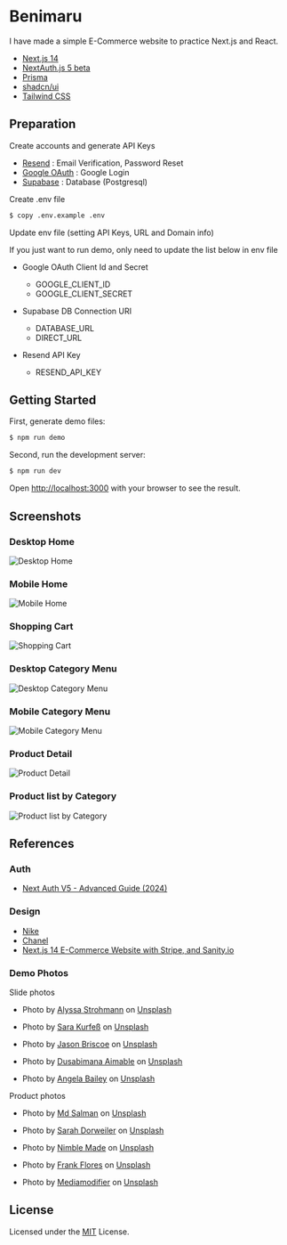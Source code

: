 # Benimaru

I have made a simple E-Commerce website to practice Next.js and React.

- [Next.js 14](https://nextjs.org/)
- [NextAuth.js 5 beta](https://next-auth.js.org/)
- [Prisma](https://www.prisma.io/)
- [shadcn/ui](https://ui.shadcn.com/)
- [Tailwind CSS](https://tailwindcss.com/)

## Preparation

Create accounts and generate API Keys

- [Resend](https://resend.com/) : Email Verification, Password Reset
- [Google OAuth](https://console.cloud.google.com/apis/dashboard) : Google Login
- [Supabase](https://supabase.com/) : Database (Postgresql)

Create .env file

```bash
$ copy .env.example .env
```

Update env file (setting API Keys, URL and Domain info)

If you just want to run demo, only need to update the list below in env file

- Google OAuth Client Id and Secret

  - GOOGLE_CLIENT_ID
  - GOOGLE_CLIENT_SECRET

- Supabase DB Connection URI

  - DATABASE_URL
  - DIRECT_URL

- Resend API Key

  - RESEND_API_KEY

## Getting Started

First, generate demo files:

```bash
$ npm run demo
```

Second, run the development server:

```bash
$ npm run dev
```

Open [http://localhost:3000](http://localhost:3000) with your browser to see the result.

## Screenshots

### Desktop Home

![Desktop Home](/screenshot/desktop_home.png)

### Mobile Home

![Mobile Home](/screenshot/mobile_home.png)

### Shopping Cart

![Shopping Cart](/screenshot/shopping_cart.png)

### Desktop Category Menu

![Desktop Category Menu](/screenshot/desktop_category_menu.png)

### Mobile Category Menu

![Mobile Category Menu](/screenshot/mobile_category_menu.png)

### Product Detail

![Product Detail](/screenshot/product_detail.png)

### Product list by Category

![Product list by Category](/screenshot/product_list_by_category.png)

## References

### Auth

- [Next Auth V5 - Advanced Guide (2024)](https://www.youtube.com/watch?v=1MTyCvS05V4)

### Design

- [Nike](https://www.nike.com/)
- [Chanel](https://www.chanel.com/)
- [Next.js 14 E-Commerce Website with Stripe, and Sanity.io](https://www.youtube.com/watch?v=UnwmPuPdhFc)

### Demo Photos

Slide photos

- Photo by <a href="https://unsplash.com/@anotherlovely?utm_content=creditCopyText&utm_medium=referral&utm_source=unsplash">Alyssa Strohmann</a> on <a href="https://unsplash.com/photos/hanged-top-on-brown-and-white-clothes-horse-TS--uNw-JqE?utm_content=creditCopyText&utm_medium=referral&utm_source=unsplash">Unsplash</a>

- Photo by <a href="https://unsplash.com/@stereophototyp?utm_content=creditCopyText&utm_medium=referral&utm_source=unsplash">Sara Kurfeß</a> on <a href="https://unsplash.com/photos/shallow-focus-photo-of-mannequin-wearing-brown-sunhat-5epnzwsphl0?utm_content=creditCopyText&utm_medium=referral&utm_source=unsplash">Unsplash</a>

- Photo by <a href="https://unsplash.com/@jsnbrsc?utm_content=creditCopyText&utm_medium=referral&utm_source=unsplash">Jason Briscoe</a> on <a href="https://unsplash.com/photos/assorted-color-towels-hanging-inside-room-w2uvoJo_woE?utm_content=creditCopyText&utm_medium=referral&utm_source=unsplash">Unsplash</a>

- Photo by <a href="https://unsplash.com/@bluemagnet?utm_content=creditCopyText&utm_medium=referral&utm_source=unsplash">Dusabimana Aimable</a> on <a href="https://unsplash.com/photos/black-and-white-tribal-long-sleeve-shirt-TfCe6TxInCw?utm_content=creditCopyText&utm_medium=referral&utm_source=unsplash">Unsplash</a>

- Photo by <a href="https://unsplash.com/@angelabaileyy?utm_content=creditCopyText&utm_medium=referral&utm_source=unsplash">Angela Bailey</a> on <a href="https://unsplash.com/photos/orange-knit-cap-jlo7Bf4tUoY?utm_content=creditCopyText&utm_medium=referral&utm_source=unsplash">Unsplash</a>

Product photos

- Photo by <a href="https://unsplash.com/@mohammadsalman?utm_content=creditCopyText&utm_medium=referral&utm_source=unsplash">Md Salman</a> on <a href="https://unsplash.com/photos/assorted-color-folded-shirts-on-wooden-panel-tWOz2_EK5EQ?utm_content=creditCopyText&utm_medium=referral&utm_source=unsplash">Unsplash</a>

- Photo by <a href="https://unsplash.com/@sarahdorweiler?utm_content=creditCopyText&utm_medium=referral&utm_source=unsplash">Sarah Dorweiler</a> on <a href="https://unsplash.com/photos/white-crew-neck-t-shirt-and-brown-leather-boots-gUPiTDBdRe4?utm_content=creditCopyText&utm_medium=referral&utm_source=unsplash">Unsplash</a>

- Photo by <a href="https://unsplash.com/@nimblemade?utm_content=creditCopyText&utm_medium=referral&utm_source=unsplash">Nimble Made</a> on <a href="https://unsplash.com/photos/white-and-black-polka-dot-textile-NS2BZsGxOLE?utm_content=creditCopyText&utm_medium=referral&utm_source=unsplash">Unsplash</a>

- Photo by <a href="https://unsplash.com/@frankflores?utm_content=creditCopyText&utm_medium=referral&utm_source=unsplash">Frank Flores</a> on <a href="https://unsplash.com/photos/closeup-photo-of-person-hiding-his-right-hand-in-his-pocket-eyFcZLLYvfA?utm_content=creditCopyText&utm_medium=referral&utm_source=unsplash">Unsplash</a>

- Photo by <a href="https://unsplash.com/@mediamodifier?utm_content=creditCopyText&utm_medium=referral&utm_source=unsplash">Mediamodifier</a> on <a href="https://unsplash.com/photos/white-zip-up-jacket-hanging-on-brown-wooden-clothes-hanger-kJXGTOY1wLQ?utm_content=creditCopyText&utm_medium=referral&utm_source=unsplash">Unsplash</a>

## License

Licensed under the
[MIT](https://github.com/kimfame/benimaru/blob/main/LICENSE) License.
